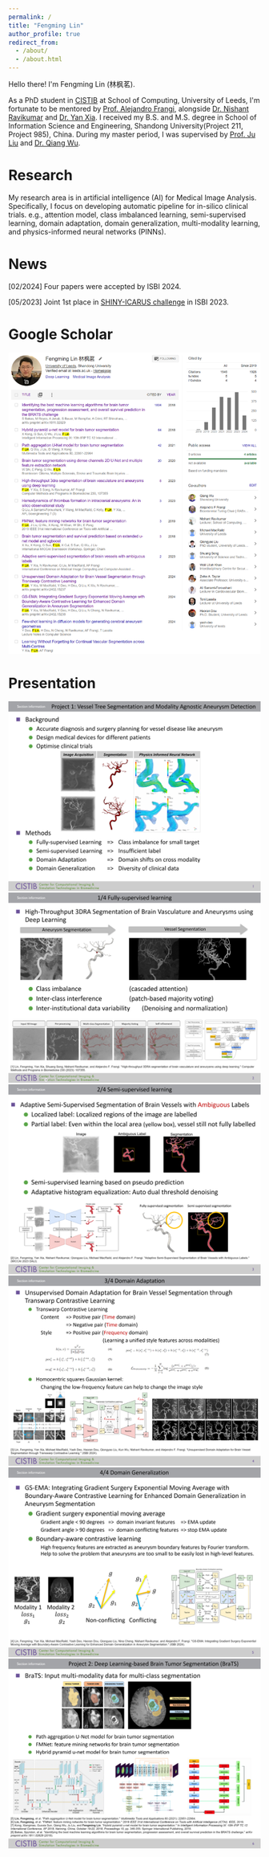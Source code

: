 ```yaml
---
permalink: /
title: "Fengming Lin"
author_profile: true
redirect_from: 
  - /about/
  - /about.html
---
```


Hello there! I'm Fengming Lin (林枫茗).

As a PhD student in [CISTIB](https://www.cistib.org/members) at School of Computing, University of Leeds, I'm fortunate to be mentored by [Prof. Alejandro Frangi](https://research.manchester.ac.uk/en/persons/alejandro-frangi), alongside [Dr. Nishant Ravikumar](https://eps.leeds.ac.uk/computing/staff/1846/dr-nishant-ravikumar) and [Dr. Yan Xia](https://www.yannxia.com/). I received my B.S. and M.S. degree in School of Information Science and Engineering, Shandong University(Project 211, Project 985), China. During my master period, I was supervised by [Prof. Ju Liu](https://brain.sdu.edu.cn/en/info/1090/1163.htm) and [Dr. Qiang Wu](https://brain.sdu.edu.cn/en/info/1090/1115.htm).

Research
======
My research area is in artificial intelligence (AI) for Medical Image Analysis. Specifically, I focus on developing automatic pipeline for in-silico clinical trials. e.g., attention model, class imbalanced learning, semi-supervised learning, domain adaptation, domain generalization, multi-modality learning, and physics-informed neural networks (PINNs).

News
======
[02/2024] Four papers were accepted by ISBI 2024.

[05/2023] Joint 1st place in [SHINY-ICARUS challenge](https://www.synapse.org/#!Synapse:syn45774070/wiki/619953) in ISBI 2023.


Google Scholar
======
![PPT01](/images/lfmgooglescholar.png)

Presentation
======
![PPT01](/images/PPT01.png)
![PPT02](/images/PPT02.png)
![PPT03](/images/PPT03.png)
![PPT04](/images/PPT04.png)
![PPT05](/images/PPT05.png)
![PPT06](/images/PPT06.png)


